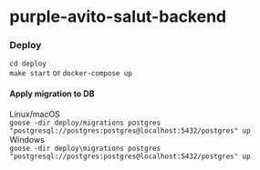 # purple-avito-salut-backend

### Deploy
`cd deploy`
<br>
`make start` or `docker-compose up`
<br>

#### Apply migration to DB
Linux/macOS
<br>
`goose -dir deploy/migrations postgres "postgresql://postgres:postgres@localhost:5432/postgres" up`
<br>
Windows
<br>
`goose -dir deploy\migrations postgres "postgresql://postgres:postgres@localhost:5432/postgres" up`